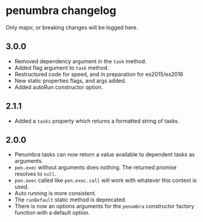 penumbra changelog
==================

Only major, or breaking changes will be logged here.

3.0.0
-----

-	Removed dependency argument in the `task` method.
-	Added flag argument to `task` method.
-	Restructured code for speed, and in preparation for es2015/es2016
-	New static properties flags, and args added.
-	Added autoRun constructor option.

2.1.1
-----

-	Added a `tasks` property which returns a formatted string of tasks.

2.0.0
-----

-	Penumbra tasks can now return a value available to dependent tasks as arguments.
-	`pen.exec` without arguments does nothing. The returned promise resolves to `null`.
-	`pen.exec` called like `pen.exec.call` will work with whatever this context is used.
-	Auto running is more consistent.
-	The `runDefault` static method is deprecated.
-	There is now an options arguments for the `penumbra` constructor factory function with a default option.
